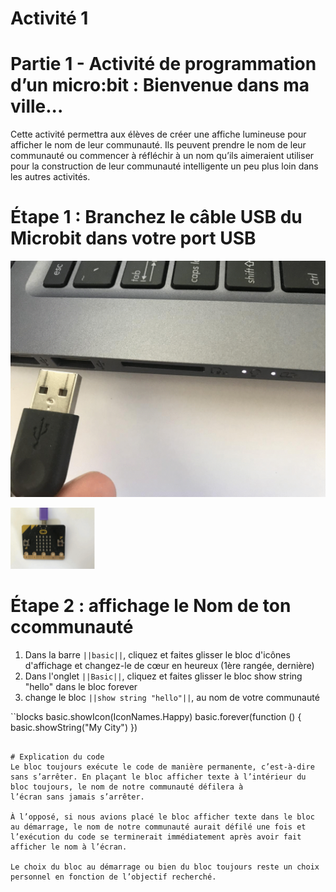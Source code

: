 

# Activité 1
# Partie 1 - Activité de programmation d’un micro:bit : Bienvenue dans ma ville...

Cette activité permettra aux élèves de créer une affiche lumineuse pour afficher le nom de leur communauté. Ils peuvent prendre le nom de leur communauté ou commencer à réfléchir à un nom qu’ils aimeraient utiliser pour la construction de leur communauté intelligente un peu plus loin dans les autres activités.

# Étape 1 : Branchez le câble USB du Microbit dans votre port USB

<!-- https://github.com/Brilliant-Labs/bboard-tuts-cybersecurity-3/blob/master/cybersec/activity-1/connect-microbit.gif?raw=true -->
![Click](https://github.com/Brilliant-Labs/bboard-tutorials-cybersecurity-v3/blob/main/Activity_1/connect-microbit.gif?raw=true "Click")

<!-- https://raw.githubusercontent.com/Brilliant-Labs/bboard-tutorials-cybersecurity-v3/main/Activity_1/micro.png -->
![click](https://raw.githubusercontent.com/Brilliant-Labs/bboard-tutorials-cybersecurity-v3/main/Activity_1/micro.png)

# Étape 2 : affichage le Nom de ton  ccommunauté
1. Dans la barre ``||basic||``, cliquez et faites glisser le bloc d'icônes d'affichage et changez-le de cœur en heureux (1ère rangée, dernière)
2. Dans l'onglet ``||Basic||``, cliquez et faites glisser le bloc show string "hello" dans le bloc forever
3. change le bloc ``||show string "hello"||``, au nom de votre communauté

``blocks
basic.showIcon(IconNames.Happy)
basic.forever(function () {
    basic.showString("My City")
})
```

# Explication du code
Le bloc toujours exécute le code de manière permanente, c’est-à-dire sans s’arrêter. En plaçant le bloc afficher texte à l’intérieur du bloc toujours, le nom de notre communauté défilera à
l’écran sans jamais s’arrêter.

À l’opposé, si nous avions placé le bloc afficher texte dans le bloc au démarrage, le nom de notre communauté aurait défilé une fois et l’exécution du code se terminerait immédiatement après avoir fait
afficher le nom à l’écran.

Le choix du bloc au démarrage ou bien du bloc toujours reste un choix personnel en fonction de l’objectif recherché.
